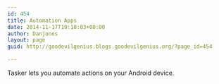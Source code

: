 ```yaml
---
id: 454
title: Automation Apps
date: 2014-11-17T19:10:03+00:00
author: Danjones
layout: page
guid: http://goodevilgenius.blogs.goodevilgenius.org/?page_id=454

---
```

Tasker lets you automate actions on your Android device.
